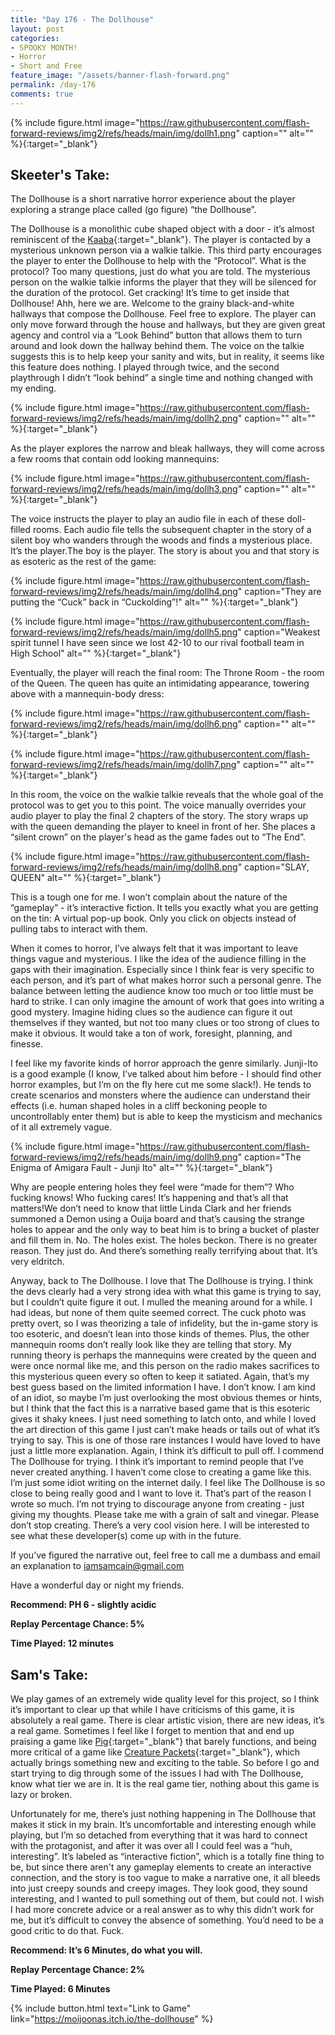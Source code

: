 ```yaml
---
title: "Day 176 - The Dollhouse"
layout: post
categories:
- SPOOKY MONTH!
- Horror
- Short and Free
feature_image: "/assets/banner-flash-forward.png"
permalink: /day-176
comments: true
---
```


{% include figure.html image="https://raw.githubusercontent.com/flash-forward-reviews/img2/refs/heads/main/img/dollh1.png" caption="" alt="" %}{:target="_blank"}

## Skeeter's Take:

The Dollhouse is a short narrative horror experience about the player exploring a strange place called (go figure) “the Dollhouse”. 

The Dollhouse is a monolithic cube shaped object with a door - it’s almost reminiscent of the [Kaaba](https://en.wikipedia.org/wiki/Kaaba){:target="_blank"}. The player is contacted by a mysterious unknown person via a walkie talkie. This third party encourages the player to enter the Dollhouse to help with the “Protocol”. What is the protocol? Too many questions, just do what you are told. 
The mysterious person on the walkie talkie informs the player that they will be silenced for the duration of the protocol. Get cracking! It’s time to get inside that Dollhouse!
Ahh, here we are. Welcome to the grainy black-and-white hallways that compose the Dollhouse. Feel free to explore. The player can only move forward through the house and hallways, but they are given great agency and control via a “Look Behind” button that allows them to turn around and look down the hallway behind them. The voice on the talkie suggests this is to help keep your sanity and wits, but in reality, it seems like this feature does nothing. I played through twice, and the second playthrough I didn’t “look behind” a single time and nothing changed with my ending.

{% include figure.html image="https://raw.githubusercontent.com/flash-forward-reviews/img2/refs/heads/main/img/dollh2.png" caption="" alt="" %}{:target="_blank"}

As the player explores the narrow and bleak hallways, they will come across a few rooms that contain odd looking mannequins: 

{% include figure.html image="https://raw.githubusercontent.com/flash-forward-reviews/img2/refs/heads/main/img/dollh3.png" caption="" alt="" %}{:target="_blank"}

The voice instructs the player to play an audio file in each of these doll-filled rooms. Each audio file tells the subsequent chapter in the story of a silent boy who wanders through the woods and finds a mysterious place. It’s the player.The boy is the player. The story is about you and that story is as esoteric as the rest of the game: 

{% include figure.html image="https://raw.githubusercontent.com/flash-forward-reviews/img2/refs/heads/main/img/dollh4.png" caption="They are putting the “Cuck” back in “Cuckolding”!" alt="" %}{:target="_blank"}

{% include figure.html image="https://raw.githubusercontent.com/flash-forward-reviews/img2/refs/heads/main/img/dollh5.png" caption="Weakest spirit tunnel I have seen since we lost 42-10 to our rival football team in High School" alt="" %}{:target="_blank"}

Eventually, the player will reach the final room: The Throne Room - the room of the Queen. The queen has quite an intimidating appearance, towering above with a mannequin-body dress: 

{% include figure.html image="https://raw.githubusercontent.com/flash-forward-reviews/img2/refs/heads/main/img/dollh6.png" caption="" alt="" %}{:target="_blank"}

{% include figure.html image="https://raw.githubusercontent.com/flash-forward-reviews/img2/refs/heads/main/img/dollh7.png" caption="" alt="" %}{:target="_blank"}

In this room, the voice on the walkie talkie reveals that the whole goal of the protocol was to get you to this point. The voice manually overrides your audio player to play the final 2 chapters of the story. The story wraps up with the queen demanding the player to kneel in front of her. She places a “silent crown” on the player's head as the game fades out to “The End”. 

{% include figure.html image="https://raw.githubusercontent.com/flash-forward-reviews/img2/refs/heads/main/img/dollh8.png" caption="SLAY, QUEEN" alt="" %}{:target="_blank"}


This is a tough one for me. I won’t complain about the nature of the “gameplay” - it’s interactive fiction. It tells you exactly what you are getting on the tin: A virtual pop-up book. Only you click on objects instead of pulling tabs to interact with them. 

When it comes to horror, I’ve always felt that it was important to leave things vague and mysterious. I like the idea of the audience filling in the gaps with their imagination. Especially since I think fear is very specific to each person, and it’s part of what makes horror such a personal genre. 
The balance between letting the audience know too much or too little must be hard to strike. I can only imagine the amount of work that goes into writing a good mystery. Imagine hiding clues so the audience can figure it out themselves if they wanted, but not too many clues or too strong of clues to make it obvious. It would take a ton of work, foresight, planning, and finesse. 

I feel like my favorite kinds of horror approach the genre similarly. Junji-Ito is a good example (I know, I’ve talked about him before - I should find other horror examples, but I’m on the fly here cut me some slack!). He tends to create scenarios and monsters where the audience can understand their effects (i.e. human shaped holes in a cliff beckoning people to uncontrollably enter them) but is able to keep the mysticism and mechanics of it all extremely vague. 

{% include figure.html image="https://raw.githubusercontent.com/flash-forward-reviews/img2/refs/heads/main/img/dollh9.png" caption="The Enigma of Amigara Fault - Junji Ito" alt="" %}{:target="_blank"}

Why are people entering holes they feel were “made for them”? Who fucking knows! Who fucking cares! It’s happening and that’s all that matters!We don’t need to know that little Linda Clark and her friends summoned a Demon using a Ouija board and that’s causing the strange holes to appear and the only way to beat him is to bring a bucket of plaster and fill them in. No. The holes exist. The holes beckon. There is no greater reason. They just do. And there’s something really terrifying about that. It’s very eldritch. 

Anyway, back to The Dollhouse. I love that The Dollhouse is trying. I think the devs clearly had a very strong idea with what this game is trying to say, but I couldn’t quite figure it out. 
I mulled the meaning around for a while. I had ideas, but none of them quite seemed correct. The cuck photo was pretty overt, so I was theorizing a tale of infidelity, but the in-game story is too esoteric, and doesn’t lean into those kinds of themes. Plus, the other mannequin rooms don’t really look like they are telling that story. 
My running theory is perhaps the mannequins were created by the queen and were once normal like me, and this person on the radio makes sacrifices to this mysterious queen every so often to keep it satiated. Again, that’s my best guess based on the limited information I have. I don’t know. 
I am kind of an idiot, so maybe I’m just overlooking the most obvious themes or hints, but I think that the fact this is a narrative based game that is this esoteric gives it shaky knees. I just need something to latch onto, and while I loved the art direction of this game I just can’t make heads or tails out of what it’s trying to say. This is one of those rare instances I would have loved to have just a little more explanation. Again, I think it’s difficult to pull off. I commend The Dollhouse for trying. I think it’s important to remind people that I’ve never created anything. I haven’t come close to creating a game like this. I’m just some idiot writing on the internet daily. I feel like The Dollhouse is so close to being really good and I want to love it. That’s part of the reason I wrote so much. I’m not trying to discourage anyone from creating - just giving my thoughts. Please take me with a grain of salt and vinegar. Please don’t stop creating. There’s a very cool vision here. I will be interested to see what these developer(s) come up with in the future. 

If you’ve figured the narrative out, feel free to call me a dumbass and email an explanation to iamsamcain@gmail.com 

Have a wonderful day or night my friends.

**Recommend: PH 6 - slightly acidic**

**Replay Percentage Chance: 5%**

**Time Played: 12 minutes** 

## Sam's Take:

We play games of an extremely wide quality level for this project, so I think it’s important to clear up that while I have criticisms of this game, it is absolutely a real game. There is clear artistic vision, there are new ideas, it’s a real game. Sometimes I feel like I forget to mention that and end up praising a game like [Pig](https://flash-forward-reviews.github.io/day-4){:target="_blank"} that barely functions, and being more critical of a game like [Creature Packets](https://flash-forward-reviews.github.io/day-162){:target="_blank"}, which actually brings something new and exciting to the table. So before I go and start trying to dig through some of the issues I had with The Dollhouse, know what tier we are in. It is the real game tier, nothing about this game is lazy or broken.

Unfortunately for me, there’s just nothing happening in The Dollhouse that makes it stick in my brain. It’s uncomfortable and interesting enough while playing, but I’m so detached from everything that it was hard to connect with the protagonist, and after it was over all I could feel was a “huh, interesting”. It’s labeled as “interactive fiction”, which is a totally fine thing to be, but since there aren't any gameplay elements to create an interactive connection, and the story is too vague to make a narrative one, it all bleeds into just creepy sounds and creepy images. They look good, they sound interesting, and I wanted to pull something out of them, but could not. I wish I had more concrete advice or a real answer as to why this didn’t work for me, but it’s difficult to convey the absence of something. You’d need to be a good critic to do that. Fuck.

**Recommend: It’s 6 Minutes, do what you will.** 

**Replay Percentage Chance: 2%**

**Time Played: 6 Minutes**

{% include button.html text="Link to Game" link="https://moijoonas.itch.io/the-dollhouse" %}